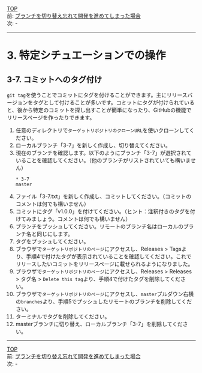 [TOP](../README.md)   
前: [ブランチを切り替え忘れて開発を進めてしまった場合](./stash.md)  
次: -

---

# 3. 特定シチュエーションでの操作
## 3-7. コミットへのタグ付け
`git tag`を使うことでコミットにタグを付けることができます。主にリリースバージョンをタグとして付けることが多いです。コミットにタグが付けられていると、後から特定のコミットを探し出すことが簡単になったり、GitHubの機能でリリースページを作ったりできます。  

1. 任意のディレクトリで`ターゲットリポジトリのクローンURL`を使いクローンしてください。
2. ローカルブランチ「3-7」を新しく作成し、切り替えてください。
3. 現在のブランチを確認します。以下のようにブランチ「3-7」が選択されていることを確認してください。（他のブランチがリストされていても構いません）
   ```
   * 3-7
   master
   ```
4. ファイル「3-7.txt」を新しく作成し、コミットしてください。（コミットのコメントは何でも構いません）
5. コミットにタグ「v1.0.0」を付けてください。（ヒント：注釈付きのタグを付けてみましょう。コメントは何でも構いません）
6. ブランチをプッシュしてください。リモートのブランチ名はローカルのブランチ名と同じにします。
7. タグをプッシュしてください。
8. ブラウザで`ターゲットリポジトリのページ`にアクセスし、Releases > Tagsより、手順4で付けたタグが表示されていることを確認してください。これでリリースしたいコミットをリリースページに載せられるようになりました。
9.  ブラウザで`ターゲットリポジトリのページ`にアクセスし、Releases > Releases > タグ名 > `Delete this tag`より、手順4で付けたタグを削除してください。
10. ブラウザで`ターゲットリポジトリのページ`にアクセスし、`master`プルダウン右横の`branches`より、手順5でプッシュしたリモートのブランチを削除してください。
11. ターミナルでタグを削除してください。
12. masterブランチに切り替え、ローカルブランチ「3-7」を削除してください。

--- 

[TOP](../README.md)   
前: [ブランチを切り替え忘れて開発を進めてしまった場合](./stash.md)  
次: -